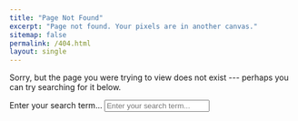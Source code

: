 ```yaml
---
title: "Page Not Found"
excerpt: "Page not found. Your pixels are in another canvas."
sitemap: false
permalink: /404.html
layout: single
---
```


Sorry, but the page you were trying to view does not exist --- perhaps you can try searching for it below.

<div class="search-content">
        <div class="search-content__inner-wrap"><form class="search-content__form" onkeydown="return event.key != 'Enter';">
    <label class="sr-only" for="search">
      Enter your search term...
    </label>
    <input type="search" id="search" class="search-input" tabindex="-1" placeholder="Enter your search term..." />
  </form>
  <div id="results" class="results"></div></div>
</div>

<script async src="https://cse.google.com/cse.js?cx=39741b7f421e4b26c"></script>
<div class="gcse-search"></div>

<!-- 
<script>
  var GOOG_FIXURL_LANG = 'en';
  var GOOG_FIXURL_SITE = '{{ site.url }}'
</script>
<script src="https://linkhelp.clients.google.com/tbproxy/lh/wm/fixurl.js">
</script> -->
